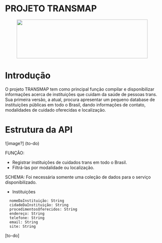 # PROJETO TRANSMAP

<p align="center">
  <img width="429" height="127" src="(https://github.com/MargarethGalmier/TransMap/blob/main/transmapheader.png)">
</p>

# Introdução

O projeto TRANSMAP tem como principal função compilar e disponibilizar informações acerca de instituições que cuidam da saúde de pessoas trans. Sua primeira versão, a atual, procura apresentar um pequeno database de instituições públicas em todo o Brasil, dando informações de contato, modalidades de cuidado oferecidas e localização. 

# Estrutura da API
![image?] (to-do)

FUNÇÃO:
- Registrar instituições de cuidados trans em todo o Brasil.
- Filtrá-las por modalidade ou localização.

SCHEMA: 
Foi necessária somente uma coleção de dados para o serviço disponibilizado.

- Instituições

>     
      nomeDaInstituição: String
      cidadeDaInstituição: String
      procedimentosOferecidos: String
      endereço: String
      telefone: String
      email: String
      site: String
      


[to-do]
